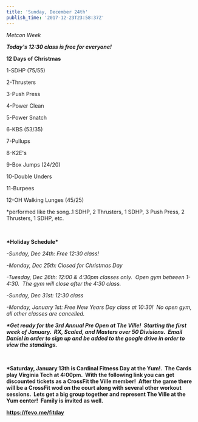 ```yaml
---
title: 'Sunday, December 24th'
publish_time: '2017-12-23T23:58:37Z'
---
```


*Metcon Week*

***Today's 12:30 class is free for everyone!***

**12 Days of Christmas**

1-SDHP (75/55)

2-Thrusters

3-Push Press

4-Power Clean

5-Power Snatch

6-KBS (53/35)

7-Pullups

8-K2E's

9-Box Jumps (24/20)

10-Double Unders

11-Burpees

12-OH Walking Lunges (45/25)

\*performed like the song..1 SDHP, 2 Thrusters, 1 SDHP, 3 Push Press, 2
Thrusters, 1 SDHP, etc.

 

**\*Holiday Schedule\***

*-Sunday, Dec 24th: Free 12:30 class!*

*-Monday, Dec 25th: Closed for Christmas Day*

*-Tuesday, Dec 26th: 12:00 & 4:30pm classes only.  Open gym between
1-4:30.  The gym will close after the 4:30 class.*

*-Sunday, Dec 31st: 12:30 class*

*-Monday, January 1st: Free New Years Day class at 10:30!  No open gym,
all other classes are cancelled.*

***\*Get ready for the 3rd Annual Pre Open at The Ville!  Starting the
first week of January.  RX, Scaled, and Masters over 50 Divisions.
 Email Daniel in order to sign up and be added to the google drive in
order to view the standings.***

 

**\*Saturday, January 13th is Cardinal Fitness Day at the Yum!.  The
Cards play Virginia Tech at 4:00pm.  With the following link you can get
discounted tickets as a CrossFit the Ville member!  After the game there
will be a CrossFit wod on the court along with several other workout
sessions.  Lets get a big group together and represent The Ville at the
Yum center!  Family is invited as well.**

**<https://fevo.me/fitday>**
